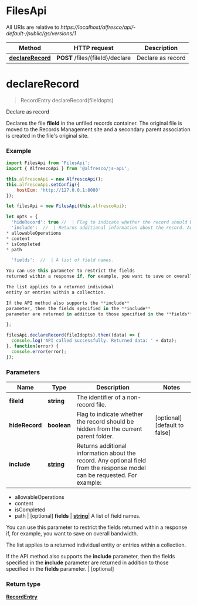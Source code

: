 # FilesApi

All URIs are relative to *https://localhost/alfresco/api/-default-/public/gs/versions/1*

Method | HTTP request | Description
------------- | ------------- | -------------
[**declareRecord**](FilesApi.md#declareRecord) | **POST** /files/{fileId}/declare | Declare as record


<a name="declareRecord"></a>
# **declareRecord**
> RecordEntry declareRecord(fileIdopts)

Declare as record

Declares the file **fileId** in the unfiled records container. The original file is moved to the Records Management site and a secondary parent association is created in the file's original site.

### Example
```javascript
import FilesApi from 'FilesApi';
import { AlfrescoApi } from '@alfresco/js-api';

this.alfrescoApi = new AlfrescoApi();
this.alfrescoApi.setConfig({
    hostEcm: 'http://127.0.0.1:8080'
});

let filesApi = new FilesApi(this.alfrescoApi);

let opts = { 
  'hideRecord': true //  | Flag to indicate whether the record should be hidden from the current parent folder.
  'include':  //  | Returns additional information about the record. Any optional field from the response model can be requested. For example:
* allowableOperations
* content
* isCompleted
* path

  'fields':  //  | A list of field names.

You can use this parameter to restrict the fields
returned within a response if, for example, you want to save on overall bandwidth.

The list applies to a returned individual
entity or entries within a collection.

If the API method also supports the **include**
parameter, then the fields specified in the **include**
parameter are returned in addition to those specified in the **fields** parameter.

};

filesApi.declareRecord(fileIdopts).then((data) => {
  console.log('API called successfully. Returned data: ' + data);
}, function(error) {
  console.error(error);
});

```

### Parameters

Name | Type | Description  | Notes
------------- | ------------- | ------------- | -------------
 **fileId** | **string**| The identifier of a non-record file. | 
 **hideRecord** | **boolean**| Flag to indicate whether the record should be hidden from the current parent folder. | [optional] [default to false]
 **include** | [**string**](string.md)| Returns additional information about the record. Any optional field from the response model can be requested. For example:
* allowableOperations
* content
* isCompleted
* path
 | [optional] 
 **fields** | [**string**](string.md)| A list of field names.

You can use this parameter to restrict the fields
returned within a response if, for example, you want to save on overall bandwidth.

The list applies to a returned individual
entity or entries within a collection.

If the API method also supports the **include**
parameter, then the fields specified in the **include**
parameter are returned in addition to those specified in the **fields** parameter.
 | [optional] 

### Return type

[**RecordEntry**](RecordEntry.md)

